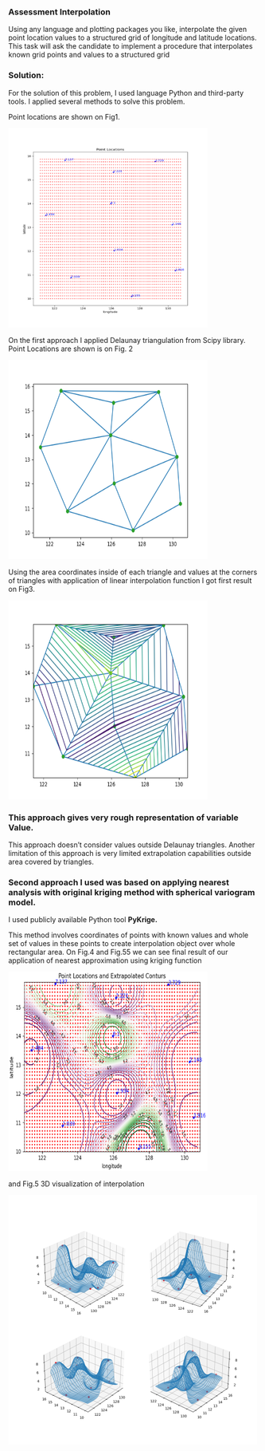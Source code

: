### Assessment Interpolation

Using any language and plotting packages you like, interpolate
the given point location values to a structured grid of longitude
 and latitude locations. This task will ask the candidate to implement
 a procedure that interpolates known grid points and values
 to a structured grid

### Solution:

For the solution of this problem, I used  language Python and third-party tools.
I applied several methods to solve this problem.

Point locations are shown on Fig1.

<img src="plot_locations.png"  alt="drawing"  width="400"  height="400"/>

On the first approach I applied Delaunay triangulation from Scipy library.
Point Locations are shown is on Fig. 2

<img src="Delaunay_Triangulation.png"  alt="drawing"  width="400"  height="400"/> 

Using the area coordinates inside of each triangle and values at the corners of
 triangles with application of linear interpolation function I got first result
on Fig3.

<img src="Delaunay_Linear_Interpolation.png"  alt="drawing"  width="400"  height="400"/> 

### This approach gives very rough representation of variable Value. 

This approach doesn’t consider values outside Delaunay triangles.
Another limitation of this approach is very limited extrapolation capabilities
 outside area covered by triangles.
 
### Second approach I used was based on applying nearest analysis with original kriging method with spherical variogram model.

I used publicly available Python tool **PyKrige.**

This method involves coordinates of points with known values and whole set of values
 in these points to create interpolation object over whole rectangular area.
 On Fig.4 and Fig.55 we can see final result of our application of nearest approximation
 using kriging function
 
<img src="assessment_interpolation.png"  alt="drawing"  width="400"  height="400"/> 

and Fig.5 3D visualization of interpolation

<img src="snaps__top_nearest.png"  alt="drawing"  width="500"  height="500"/>
